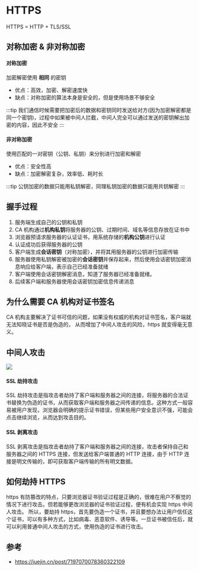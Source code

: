# HTTPS

HTTPS = HTTP + TLS/SSL

## 对称加密 & 非对称加密

#### 对称加密

加密解密使用 **相同** 的密钥

- 优点：高效，加密、解密速度快
- 缺点：对称加密的算法本身是安全的，但是使用场景不够安全

:::tip
我们通信时候需要把加密后的数据和密钥同时发送给对方(因为加密解密都是同一个密钥)，过程中如果被中间人拦截，中间人完全可以通过发送的密钥解出加密的内容，因此不安全
:::

#### 非对称加密

使用匹配的一对密钥（公钥、私钥）来分别进行加密和解密

- 优点：安全性高
- 缺点：加密解密复杂，效率低、耗时长

:::tip
公钥加密的数据只能用私钥解密，同理私钥加密的数据只能用共钥解密
:::

## 握手过程

1. 服务端生成自己的公钥和私钥
2. CA 机构通过**机构私钥**将服务器的公钥、过期时间、域名等信息存放在证书中
3. 浏览器预请求服务器的认证证书，用系统存储的**机构公钥**进行认证
4. 认证成功后获得服务器的公钥
5. 客户端生成**会话密钥**（对称加密），并将其用服务器的公钥进行加密传输
6. 服务器使用私钥解密被加密的**会话密钥**并保存起来，然后使用会话密钥加密消息响应给客户端，表示自己已经准备就绪
7. 客户端使用会话密钥解密消息，知道了服务器已经准备就绪。
8. 后续客户端和服务器使用会话密钥加密信息传递消息

## 为什么需要 CA 机构对证书签名

CA 机构主要解决了证书可信的问题，如果没有权威的机构对证书签名，客户端就无法知晓证书是否是伪造的，
从而增加了中间人攻击的风险，https 就变得毫无意义。

## 中间人攻击

![](https://limy-1309594960.cos.ap-beijing.myqcloud.com/202302081349631.png)

#### SSL 劫持攻击

SSL 劫持攻击是指攻击者劫持了客户端和服务器之间的连接，将服务器的合法证书替换为伪造的证书，从而获取客户端和服务器之间传递的信息。这种方式一般容易被用户发现，浏览器会明确的提示证书错误，但某些用户安全意识不强，可能会点击继续浏览，从而达到攻击目的。

#### SSL 剥离攻击

SSL 剥离攻击是指攻击者劫持了客户端和服务器之间的连接，攻击者保持自己和服务器之间的 HTTPS 连接，但发送给客户端普通的 HTTP 连接，由于 HTTP 连接是明文传输的，即可获取客户端传输的所有明文数据。

## 如何劫持 HTTPS

https 有防篡改的特点，只要浏览器证书验证过程是正确的，很难在用户不察觉的情况下进行攻击。但若能够更改浏览器的证书验证过程，便有机会实现 https 中间人攻击。
所以，要劫持 https，首先要伪造一个证书，并且要想办法让用户信任这个证书，可以有多种方式，比如病毒、恶意软件、诱导等。一旦证书被信任后，就可以利用普通中间人攻击的方式，使用伪造的证书进行攻击。

## 参考

- https://juejin.cn/post/7197070078360322109
